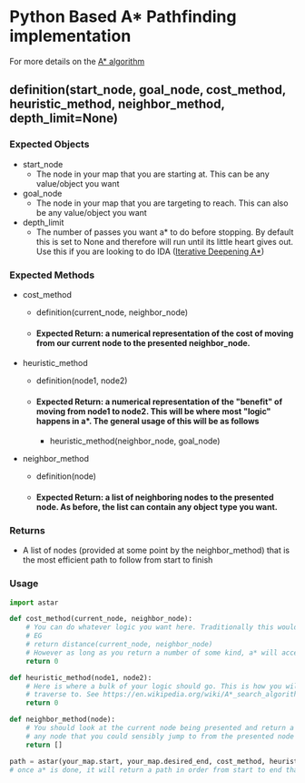 # Python Based A* Pathfinding implementation
For more details on the [A* algorithm](https://wikipedia.org/wiki/A*_search_algorithm)

## definition(start_node, goal_node, cost_method, heuristic_method, neighbor_method, depth_limit=None)

### Expected Objects
 - start_node
    - The node in your map that you are starting at. This can be any value/object you want
 - goal_node
    - The node in your map that you are targeting to reach. This can also be any value/object you want
 - depth_limit
    - The number of passes you want a* to do before stopping. By default this is set to None and therefore will run until its little heart gives out. Use this if you are looking to do IDA ([Iterative Deepening A*](https://wikipedia.org/wiki/Iterative_deepening_A*))

### Expected Methods
 - cost_method
    - definition(current_node, neighbor_node)
    - #### Expected Return: a numerical representation of the cost of moving from our current node to the presented neighbor_node.
 
 - heuristic_method
    - definition(node1, node2)
    - #### Expected Return: a numerical representation of the "benefit" of moving from node1 to node2. This will be where most "logic" happens in a*. The general usage of this will be as follows
        - heuristic_method(neighbor_node, goal_node)
 
 - neighbor_method
    - definition(node)
    - #### Expected Return: a list of neighboring nodes to the presented node. As before, the list can contain any object type you want.
  
### Returns
 - A list of nodes (provided at some point by the neighbor_method) that is the most efficient path to follow from start to finish

### Usage
  ```python
  import astar

  def cost_method(current_node, neighbor_node):
      # You can do whatever logic you want here. Traditionally this would return the distance between the 2 nodes
      # EG
      # return distance(current_node, neighbor_node)
      # However as long as you return a number of some kind, a* will accept it. 
      return 0

  def heuristic_method(node1, node2):
      # Here is where a bulk of your logic should go. This is how you will determine which node is the preferred one to
      # traverse to. See https://en.wikipedia.org/wiki/A*_search_algorithm#Pseudocode for more details
      return 0

  def neighbor_method(node):
      # You should look at the current node being presented and return a list of its "neighbor" nodes. Neighbors in this sense are
      # any node that you could sensibly jump to from the presented node
      return []

  path = astar(your_map.start, your_map.desired_end, cost_method, heuristic_method, neighbor_method)
  # once a* is done, it will return a path in order from start to end that you can traverse through
  ```
